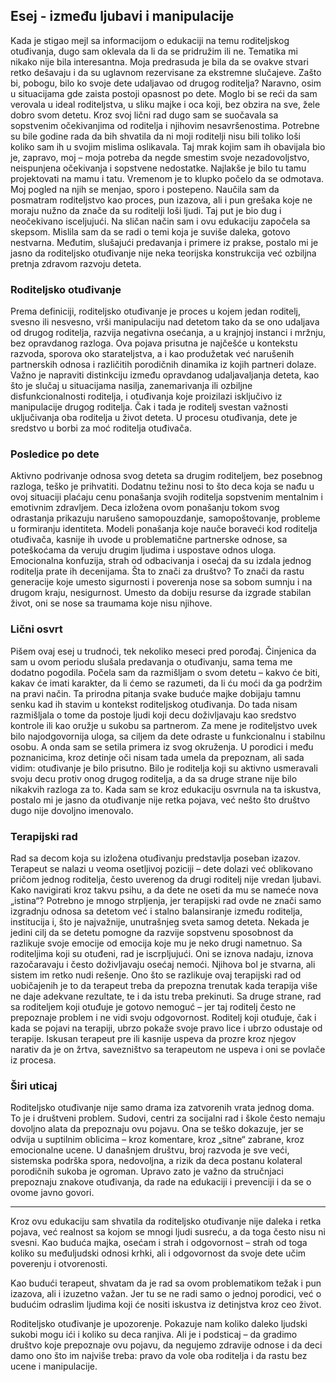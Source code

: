 ## Esej - između ljubavi i manipulacije

Kada je stigao mejl sa informacijom o edukaciji na temu roditeljskog otuđivanja, dugo sam oklevala da li da se pridružim ili ne. Tematika mi nikako nije bila interesantna. Moja predrasuda je bila da se ovakve stvari retko dešavaju i da su uglavnom rezervisane za ekstremne slučajeve. Zašto bi, pobogu, bilo ko svoje dete udaljavao od drugog roditelja? Naravno, osim u situacijama gde zaista postoji opasnost po dete. Moglo bi se reći da sam verovala u ideal roditeljstva, u sliku majke i oca koji, bez obzira na sve, žele dobro svom detetu.
Kroz svoj lični rad dugo sam se suočavala sa sopstvenim očekivanjima od roditelja i njihovim nesavršenostima. Potrebne su bile godine rada da bih shvatila da ni moji roditelji nisu bili toliko loši koliko sam ih u svojim mislima oslikavala. Taj mrak kojim sam ih obavijala bio je, zapravo, moj – moja potreba da negde smestim svoje nezadovoljstvo, neispunjena očekivanja i sopstvene nedostatke. Najlakše je bilo tu tamu projektovati na mamu i tatu.
Vremenom je to klupko počelo da se odmotava. Moj pogled na njih se menjao, sporo i postepeno. Naučila sam da posmatram roditeljstvo kao proces, pun izazova, ali i pun grešaka koje ne moraju nužno da znače da su roditelji loši ljudi. Taj put je bio dug i neočekivano isceljujući.
Na sličan način sam i ovu edukaciju započela sa skepsom. Mislila sam da se radi o temi koja je suviše daleka, gotovo nestvarna. Međutim, slušajući predavanja i primere iz prakse, postalo mi je jasno da roditeljsko otuđivanje nije neka teorijska konstrukcija već ozbiljna pretnja zdravom razvoju deteta.

### Roditeljsko otuđivanje

Prema definiciji, roditeljsko otuđivanje je proces u kojem jedan roditelj, svesno ili nesvesno, vrši manipulaciju nad detetom tako da se ono udaljava od drugog roditelja, razvija negativna osećanja, a u krajnjoj instanci i mržnju, bez opravdanog razloga. Ova pojava prisutna je najčešće u kontekstu razvoda, sporova oko starateljstva, a i kao produžetak već narušenih partnerskih odnosa i različitih porodičnih dinamika iz kojih partneri dolaze.
Važno je napraviti distinkciju između opravdanog udaljavaljanja deteta, kao što je slučaj u situacijama nasilja, zanemarivanja ili ozbiljne disfunkcionalnosti roditelja, i otuđivanja koje proizilazi isključivo iz manipulacije drugog roditelja. 
Čak i tada je roditelj svestan važnosti uključivanja oba roditelja u život deteta. U procesu otuđivanja, dete je sredstvo u borbi za moć roditelja otuđivača.

### Posledice po dete

Aktivno podrivanje odnosa svog deteta sa drugim roditeljem, bez posebnog razloga, teško je prihvatiti. Dodatnu težinu nosi to što deca koja se nađu u ovoj situaciji plaćaju cenu ponašanja svojih roditelja sopstvenim mentalnim i emotivnim zdravljem. 
Deca izložena ovom ponašanju tokom svog odrastanja prikazuju narušeno samopouzdanje, samopoštovanje, probleme u formiranju identiteta. Modeli ponašanja koje nauče boraveći kod roditelja otuđivača, kasnije ih uvode u problematične partnerske odnose, sa poteškoćama da veruju drugim ljudima i uspostave odnos uloga.
Emocionalna konfuzija, strah od odbacivanja i osećaj da su izdala jednog roditelja prate ih decenijama.
Šta to znači za društvo? To znači da rastu generacije koje umesto sigurnosti i poverenja nose sa sobom sumnju i na drugom kraju, nesigurnost. Umesto da dobiju resurse da izgrade stabilan život, oni se nose sa traumama koje nisu njihove.

### Lični osvrt

Pišem ovaj esej u trudnoći, tek nekoliko meseci pred porođaj. Činjenica da sam u ovom periodu slušala predavanja o otuđivanju, sama tema me dodatno pogodila. Počela sam da razmišljam o svom detetu – kakvo će biti, kakav će imati karakter, da li ćemo se razumeti, da li ću moći da ga podržim na pravi način. Ta prirodna pitanja svake buduće majke dobijaju tamnu senku kad ih stavim u kontekst roditeljskog otuđivanja.
Do tada nisam razmišljala o tome da postoje ljudi koji decu doživljavaju kao sredstvo kontrole ili kao oružje u sukobu sa partnerom. Za mene je roditeljstvo uvek bilo najodgovornija uloga, sa ciljem da dete odraste u funkcionalnu i stabilnu osobu. A onda sam se setila primera iz svog okruženja.
U porodici i među poznanicima, kroz detinje oči nisam tada umela da prepoznam, ali sada vidim: otuđivanje je bilo prisutno. Bilo je roditelja koji su aktivno usmeravali svoju decu protiv onog drugog roditelja, a da sa druge strane nije bilo nikakvih razloga za to. Kada sam se kroz edukaciju osvrnula na ta iskustva, postalo mi je jasno da otuđivanje nije retka pojava, već nešto što društvo dugo nije dovoljno imenovalo.

### Terapijski rad

Rad sa decom koja su izložena otuđivanju predstavlja poseban izazov. Terapeut se nalazi u veoma osetljivoj poziciji – dete dolazi već oblikovano pričom jednog roditelja, često uverenog da drugi roditelj nije vredan ljubavi. Kako navigirati kroz takvu psihu, a da dete ne oseti da mu se nameće nova „istina“?
Potrebno je mnogo strpljenja, jer terapijski rad ovde ne znači samo izgradnju odnosa sa detetom već i stalno balansiranje između roditelja, institucija i, što je najvažnije, unutrašnjeg sveta samog deteta. Nekada je jedini cilj da se detetu pomogne da razvije sopstvenu sposobnost da razlikuje svoje emocije od emocija koje mu je neko drugi nametnuo.
Sa roditeljima koji su otuđeni, rad je iscrpljujući. Oni se iznova nadaju, iznova razočaravaju i često doživljavaju osećaj nemoći. Njihova bol je stvarna, ali sistem im retko nudi rešenje. Ono što se razlikuje ovaj terapijski rad od uobičajenih je to da terapeut treba da prepozna trenutak kada terapija više ne daje adekvane rezultate, te i da istu treba prekinuti.
Sa druge strane, rad sa roditeljem koji otuđuje je gotovo nemoguć – jer taj roditelj često ne prepoznaje problem i ne vidi svoju odgovornost. Roditelj koji otuđuje, čak i kada se pojavi na terapiji, ubrzo pokaže svoje pravo lice i ubrzo odustaje od terapije. Iskusan terapeut pre ili kasnije uspeva da prozre kroz njegov narativ da je on žrtva, savezništvo sa terapeutom ne uspeva i oni se povlače iz procesa.

### Širi uticaj

Roditeljsko otuđivanje nije samo drama iza zatvorenih vrata jednog doma. To je i društveni problem. Sudovi, centri za socijalni rad i škole često nemaju dovoljno alata da prepoznaju ovu pojavu. Ona se teško dokazuje, jer se odvija u suptilnim oblicima – kroz komentare, kroz „sitne“ zabrane, kroz emocionalne ucene.
U današnjem društvu, broj razvoda je sve veći, sistemska podrška spora, nedovoljna, a rizik da deca postanu kolateral porodičnih sukoba je ogroman. Upravo zato je važno da stručnjaci prepoznaju znakove otuđivanja, da rade na edukaciji i prevenciji i da se o ovome javno govori.

---

Kroz ovu edukaciju sam shvatila da roditeljsko otuđivanje nije daleka i retka pojava, već realnost sa kojom se mnogi ljudi susreću, a da toga često nisu ni svesni. Kao buduća majka, osećam i strah i odgovornost – strah od toga koliko su međuljudski odnosi krhki, ali i odgovornost da svoje dete učim poverenju i otvorenosti.

Kao budući terapeut, shvatam da je rad sa ovom problematikom težak i pun izazova, ali i izuzetno važan. Jer tu se ne radi samo o jednoj porodici, već o budućim odraslim ljudima koji će nositi iskustva iz detinjstva kroz ceo život.

Roditeljsko otuđivanje je upozorenje. Pokazuje nam koliko daleko ljudski sukobi mogu ići i koliko su deca ranjiva. Ali je i podsticaj – da gradimo društvo koje prepoznaje ovu pojavu, da negujemo zdravije odnose i da deci damo ono što im najviše treba: pravo da vole oba roditelja i da rastu bez ucene i manipulacije.


